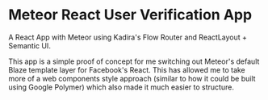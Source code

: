 # Meteor React User Verification App
A React App with Meteor using Kadira's Flow Router and ReactLayout + Semantic UI.

This app is a simple proof of concept for me switching out Meteor's default Blaze template layer for Facebook's React. This has allowed me to take more of a web components style approach (similar to how it could be built using Google Polymer) which also made it much easier to structure.
